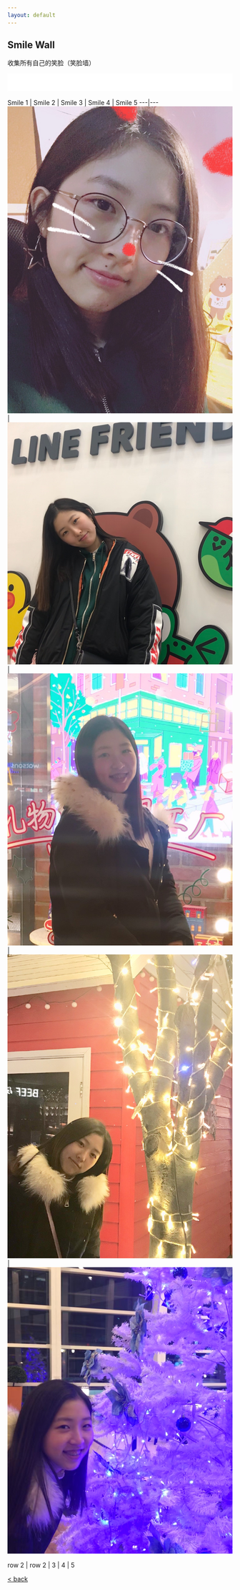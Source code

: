 ```yaml
---
layout: default
---
```


## Smile Wall

收集所有自己的笑脸（笑脸墙）

![bg][image-1]

Smile 1 | Smile 2 | Smile 3 | Smile 4 | Smile 5
---|---
![pic1](assets/pic/IMG_1.JPG) | ![pic1](assets/pic/IMG_2.jpg) | ![pic1](assets/pic/IMG_3.JPG) | ![pic1](assets/pic/IMG_4.jpg)| ![pic1](assets/pic/IMG_5.jpg)

row 2 | row 2 | 3 | 4 | 5


[\<   back][1]

[1]:	./

[image-1]:	assets/pic/empty.png